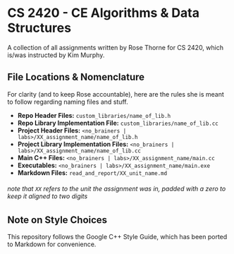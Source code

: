 # CS 2420 - CE Algorithms & Data Structures

A collection of all assignments written by Rose Thorne for CS 2420, which is/was instructed by Kim Murphy.

## File Locations & Nomenclature

For clarity (and to keep Rose accountable), here are the rules she is meant to follow regarding naming files and stuff.

- **Repo Header Files:** `custom_libraries/name_of_lib.h`
- **Repo Library Implementation File:** `custom_libraries/name_of_lib.cc`
- **Project Header Files:** `<no_brainers | labs>/XX_assignment_name/name_of_lib.h`
- **Project Library Implementation Files:** `<no_brainers | labs>/XX_assignment_name/name_of_lib.cc`
- **Main C++ Files:** `<no_brainers | labs>/XX_assignment_name/main.cc`
- **Executables:** `<no_brainers | labs>/XX_assignment_name/main.exe`
- **Markdown Files:** `read_and_report/XX_unit_name.md`

###### note that `XX` refers to the unit the assignment was in, padded with a zero to keep it aligned to two digits

## Note on Style Choices

This repository follows the Google C++ Style Guide, which has been ported to Markdown for convenience.
